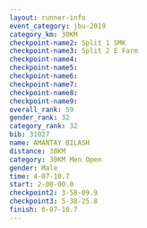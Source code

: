```yaml
---
layout: runner-info 
event_category: jbu-2019 
category_km: 30KM 
checkpoint-name2: Split 1 SMK 
checkpoint-name3: Split 2 E Farm 
checkpoint-name4: 
checkpoint-name5: 
checkpoint-name6: 
checkpoint-name7: 
checkpoint-name8: 
checkpoint-name9: 
overall_rank: 59
gender_rank: 32
category_rank: 32
bib: 31027
name: AMANTAY BILASH
distance: 30KM
category: 30KM Men Open
gender: Male
time: 4-07-10.7
start: 2-00-00.0
checkpoint2: 3-58-09.9
checkpoint3: 5-38-25.8
finish: 6-07-10.7
---
```

